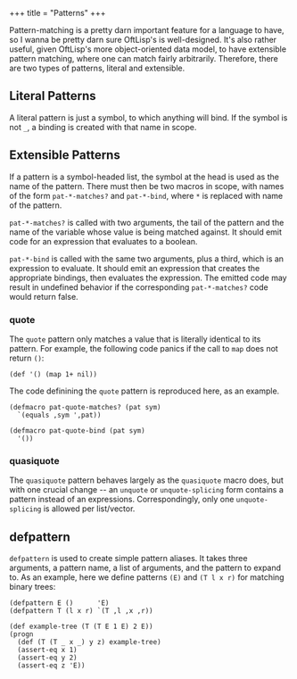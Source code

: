 +++
title = "Patterns"
+++

Pattern-matching is a pretty darn important feature for a language to have, so I wanna be pretty darn sure OftLisp's is well-designed.
It's also rather useful, given OftLisp's more object-oriented data model, to have extensible pattern matching, where one can match fairly arbitrarily.
Therefore, there are two types of patterns, literal and extensible.

## Literal Patterns

A literal pattern is just a symbol, to which anything will bind.
If the symbol is not `_`, a binding is created with that name in scope.

## Extensible Patterns

If a pattern is a symbol-headed list, the symbol at the head is used as the name of the pattern.
There must then be two macros in scope, with names of the form `pat-*-matches?` and `pat-*-bind`, where `*` is replaced with name of the pattern.

`pat-*-matches?` is called with two arguments, the tail of the pattern and the name of the variable whose value is being matched against.
It should emit code for an expression that evaluates to a boolean.

`pat-*-bind` is called with the same two arguments, plus a third, which is an expression to evaluate.
It should emit an expression that creates the appropriate bindings, then evaluates the expression.
The emitted code may result in undefined behavior if the corresponding `pat-*-matches?` code would return false.

### quote

The `quote` pattern only matches a value that is literally identical to its pattern.
For example, the following code panics if the call to `map` does not return `()`:

```oftlisp
(def '() (map 1+ nil))
```

The code definining the `quote` pattern is reproduced here, as an example.

```oftlisp
(defmacro pat-quote-matches? (pat sym)
  `(equals ,sym ',pat))

(defmacro pat-quote-bind (pat sym)
  '())
```

### quasiquote

The `quasiquote` pattern behaves largely as the `quasiquote` macro does, but with one crucial change -- an `unquote` or `unquote-splicing` form contains a pattern instead of an expressions.
Correspondingly, only one `unquote-splicing` is allowed per list/vector.

## defpattern

`defpattern` is used to create simple pattern aliases.
It takes three arguments, a pattern name, a list of arguments, and the pattern to expand to.
As an example, here we define patterns `(E)` and `(T l x r)` for matching binary trees:

```oftlisp
(defpattern E ()      'E)
(defpattern T (l x r) `(T ,l ,x ,r))

(def example-tree (T (T E 1 E) 2 E))
(progn
  (def (T (T _ x _) y z) example-tree)
  (assert-eq x 1)
  (assert-eq y 2)
  (assert-eq z 'E))
```
